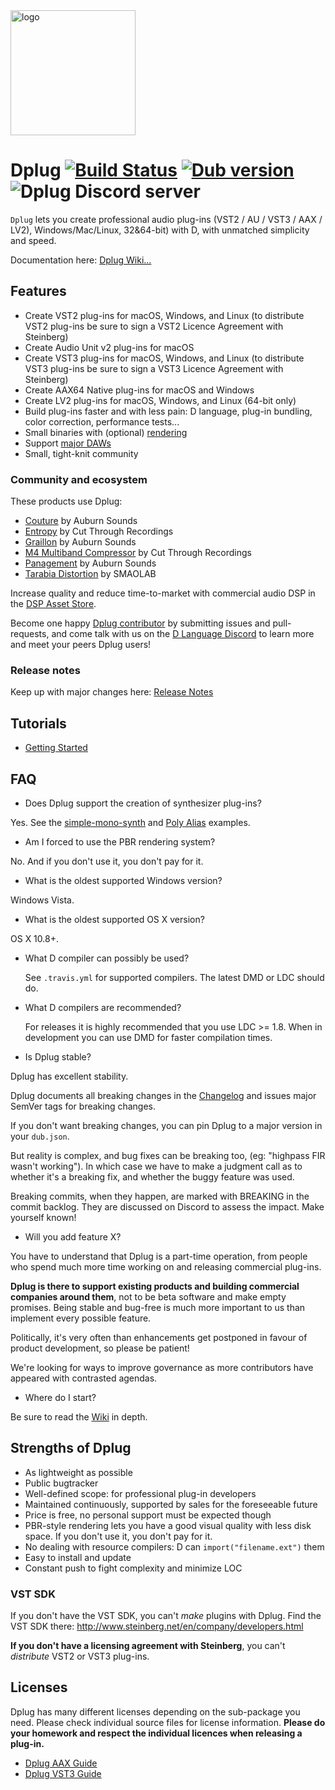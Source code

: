 <img alt="logo" src="https://cdn.rawgit.com/AuburnSounds/dplug/master/logo.svg" width="200">

# Dplug [![Build Status](https://travis-ci.org/AuburnSounds/Dplug.svg?branch=master)](https://travis-ci.org/AuburnSounds/Dplug) <a href="https://code.dlang.org/packages/dplug" title="Go to dplug"><img src="https://img.shields.io/dub/v/dplug.svg" alt="Dub version"></a> ![Dplug Discord server](https://discordapp.com/api/guilds/242094594181955585/widget.png?style=shield)

`Dplug` lets you create professional audio plug-ins (VST2 / AU / VST3 / AAX / LV2), Windows/Mac/Linux, 32&64-bit) with D, with unmatched simplicity and speed.

Documentation here: [Dplug Wiki...](https://github.com/AuburnSounds/Dplug/wiki)

## Features

- Create VST2 plug-ins for macOS, Windows, and Linux (to distribute VST2 plug-ins be sure to sign a VST2 Licence Agreement with Steinberg)
- Create Audio Unit v2 plug-ins for macOS
- Create VST3 plug-ins for macOS, Windows, and Linux (to distribute VST3 plug-ins be sure to sign a VST3 Licence Agreement with Steinberg)
- Create AAX64 Native plug-ins for macOS and Windows
- Create LV2 plug-ins for macOS, Windows, and Linux (64-bit only)
- Build plug-ins faster and with less pain: D language, plug-in bundling, color correction, performance tests...
- Small binaries with (optional) [rendering](http://www.auburnsounds.com/blog/2016-09-16_PBR-for-Audio-Software-Interfaces.html)
- Support [major DAWs](https://github.com/AuburnSounds/Dplug/wiki/Host-Support)
- Small, tight-knit community


### Community and ecosystem

These products use Dplug:

- [Couture](https://www.auburnsounds.com/products/Couture.html) by Auburn Sounds
- [Entropy](http://www.modernmetalproduction.com/product/entropy-ii-enhanced-stereo-delay-vst-au/) by Cut Through Recordings
- [Graillon](https://www.auburnsounds.com/products/Graillon.html) by Auburn Sounds
- [M4 Multiband Compressor](http://www.modernmetalproduction.com/product/m4-multiband-compressor-vst-au/) by Cut Through Recordings
- [Panagement](https://www.auburnsounds.com/products/Panagement.html) by Auburn Sounds
- [Tarabia Distortion](http://smaolab.org/product/tarabia-distortion/) by SMAOLAB

Increase quality and reduce time-to-market with commercial audio DSP in the [DSP Asset Store](DSP_Asset_Store.md).

Become one happy [Dplug contributor](https://github.com/AuburnSounds/Dplug/graphs/contributors) by submitting issues and pull-requests, and come talk with us on the [D Language Discord](https://discord.gg/QZtGZUw) to learn more and meet your peers Dplug users!



### Release notes

Keep up with major changes here: [Release Notes](https://github.com/AuburnSounds/Dplug/wiki/Release-notes)


## Tutorials

- [Getting Started](https://github.com/AuburnSounds/Dplug/wiki/Getting-Started)


## FAQ

- Does Dplug support the creation of synthesizer plug-ins?

Yes. See the [simple-mono-synth](examples/simple-mono-synth) and [Poly Alias](examples/poly-alias-synth) examples.

- Am I forced to use the PBR rendering system?

No. And if you don't use it, you don't pay for it.


- What is the oldest supported Windows version?

Windows Vista. 


- What is the oldest supported OS X version?

OS X 10.8+.

- What D compiler can possibly be used?

   See `.travis.yml` for supported compilers. The latest DMD or LDC should do.

- What D compilers are recommended?

   For releases it is highly recommended that you use LDC >= 1.8.
   When in development you can use DMD for faster compilation times. 

- Is Dplug stable?

Dplug has excellent stability.

Dplug documents all breaking changes in the [Changelog](https://github.com/AuburnSounds/Dplug/wiki/) and
issues major SemVer tags for breaking changes.

If you don't want breaking changes, you can pin Dplug to a major version in your `dub.json`.

But reality is complex, and bug fixes can be breaking too, (eg: "highpass FIR wasn't working").
In which case we have to make a judgment call as to whether it's a breaking fix, and whether the buggy feature was used.

Breaking commits, when they happen, are marked with BREAKING in the commit backlog.
They are discussed on Discord to assess the impact. Make yourself known!

- Will you add feature X?

You have to understand that Dplug is a part-time operation, from people who spend much more time working on and releasing commercial plug-ins.

**Dplug is there to support existing products and building commercial companies around them**, not to be beta software and make empty promises. 
Being stable and bug-free is much more important to us than implement every possible feature.

Politically, it's very often than enhancements get postponed in favour of product development, so please be patient!

We're looking for ways to improve governance as more contributors have appeared with contrasted agendas.


- Where do I start?

Be sure to read the [Wiki](https://github.com/AuburnSounds/Dplug/wiki/) in depth.


## Strengths of Dplug

  - As lightweight as possible
  - Public bugtracker
  - Well-defined scope: for professional plug-in developers
  - Maintained continuously, supported by sales for the foreseeable future
  - Price is free, no personal support must be expected though
  - PBR-style rendering lets you have a good visual quality with less disk space. If you don't use it, you don't pay for it.
  - No dealing with resource compilers: D can `import("filename.ext")` them
  - Easy to install and update
  - Constant push to fight complexity and minimize LOC


### VST SDK

If you don't have the VST SDK, you can't _make_ plugins with Dplug.
Find the VST SDK there: http://www.steinberg.net/en/company/developers.html

**If you don't have a licensing agreement with Steinberg**, you can't _distribute_ VST2 or VST3 plug-ins.


## Licenses

Dplug has many different licenses depending on the sub-package you need.
Please check individual source files for license information.
**Please do your homework and respect the individual licences when releasing a plug-in.**

- [Dplug AAX Guide](https://github.com/AuburnSounds/Dplug/wiki/Dplug-AAX-Guide)
- [Dplug VST3 Guide](https://github.com/AuburnSounds/Dplug/wiki/Dplug-VST3-Guide)

